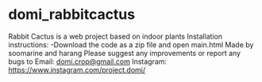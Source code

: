 # domi_rabbitcactus
Rabbit Cactus is a web project based on indoor plants
Installation instructions:
-Download the code as a zip file and open main.html
Made by soomarine and harang
Please suggest any improvements or report any bugs to
Email: domi.crop@gmail.com
Instagram: https://www.instagram.com/project.domi/

